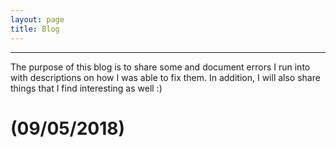 ```yaml
---
layout: page
title: Blog
---
```



----
The purpose of this blog is to share some and document errors I run into with descriptions on how I was able to fix them. In addition, I will also share things that I find interesting as well :)


# (09/05/2018)

